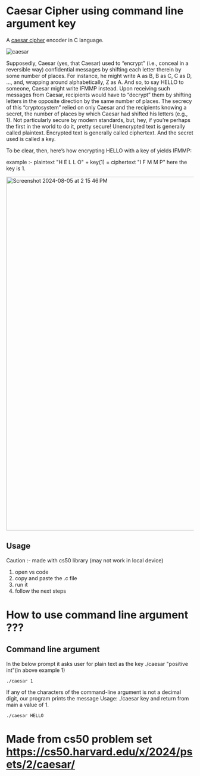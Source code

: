 # Caesar Cipher using command line argument key


A [caesar cipher](https://en.wikipedia.org/wiki/Caesar_cipher) encoder in  C language.


![caesar](https://github.com/user-attachments/assets/38abceac-ad28-4454-aa90-0191966007df)



Supposedly, Caesar (yes, that Caesar) used to “encrypt” (i.e., conceal in a reversible way) confidential messages by shifting each letter therein by some number of places. For instance, he might write A as B, B as C, C as D, …, and, wrapping around alphabetically, Z as A. And so, to say HELLO to someone, Caesar might write IFMMP instead. Upon receiving such messages from Caesar, recipients would have to “decrypt” them by shifting letters in the opposite direction by the same number of places.
The secrecy of this “cryptosystem” relied on only Caesar and the recipients knowing a secret, the number of places by which Caesar had shifted his letters (e.g., 1). Not particularly secure by modern standards, but, hey, if you’re perhaps the first in the world to do it, pretty secure!
Unencrypted text is generally called plaintext. Encrypted text is generally called ciphertext. And the secret used is called a key.

To be clear, then, here’s how encrypting HELLO with a key of yields IFMMP:


example :- plaintext "H E L L O" + key(1)	= ciphertext "I F M M P"  here the key is 1.



<img width="951" alt="Screenshot 2024-08-05 at 2 15 46 PM" src="https://github.com/user-attachments/assets/b3b8da28-9b7e-4db8-a6fd-a77f44c06d3b">









## Usage

 Caution :- made with cs50 library (may not work in local device)

1) open vs code
2) copy and paste the .c file
3) run it
4) follow the next steps





# How to use command line argument ??? #

## Command line argument


In the below prompt it asks user for  plain text as the key  ./caesar "positive int"(in above example 1) 

```
./caesar 1
```

If any of the characters of the command-line argument is not a decimal digit, our program  prints the message Usage: ./caesar key and return from main a value of 1.

```
./caesar HELLO
```

# Made from cs50 problem set https://cs50.harvard.edu/x/2024/psets/2/caesar/




